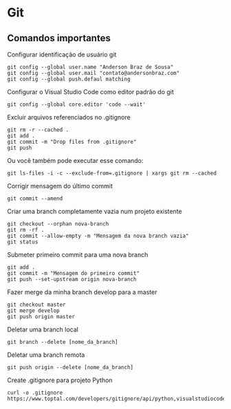 # Git

## Comandos importantes


Configurar identificação de usuário git

```shell
git config --global user.name "Anderson Braz de Sousa"
git config --global user.mail "contato@andersonbraz.com"
git config --global push.defaul matching
```

Configurar o Visual Studio Code como editor padrão do git

```shell
git config --global core.editor 'code --wait'
```

Excluir arquivos referenciados no .gitignore

```sheel
git rm -r --cached .
git add .
git commit -m "Drop files from .gitignore"
git push
```

Ou você também pode executar esse comando:

```shell
git ls-files -i -c --exclude-from=.gitignore | xargs git rm --cached
```

Corrigir mensagem do último commit

```shell
git commit --amend
```

Criar uma branch completamente vazia num projeto existente

```shell
git checkout --orphan nova-branch
git rm -rf .
git commit --allow-empty -m "Mensagem da nova branch vazia"
git status
```

Submeter primeiro commit para uma nova branch

```shell
git add .
git commit -m "Mensagem do primeiro commit"
git push --set-upstream origin nova-branch
```

Fazer merge da minha branch develop para a master

```shell
git checkout master
git merge develop
git push origin master
```

Deletar uma branch local

```shell
git branch --delete [nome_da_branch]
```

Deletar uma branch remota

```shell
git push origin --delete [nome_da_branch]
```

Create .gitignore para projeto Python

```shell
curl -o .gitignore https://www.toptal.com/developers/gitignore/api/python,visualstudiocode,pycharm+all
```
